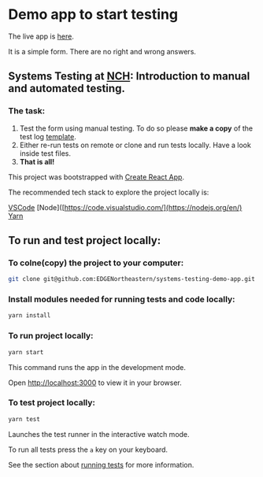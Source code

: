 # Demo app to start testing

The live app is [here](https://reliable-trifle-855414.netlify.app/).

It is a simple form. There are no right and wrong answers.


## Systems Testing at [NCH](https://www.nchlondon.ac.uk/): Introduction to manual and automated testing.

### The task:

1. Test the form using manual testing. To do so please **make a copy** of the test log [template](https://docs.google.com/spreadsheets/d/12qnD9U7rQKxIK5UhhZpKYJ9FjIV1dnBg/edit#gid=1510390888).
2. Either re-run tests on remote or clone and run tests locally. Have a look inside test files.
3. **That is all!**

This project was bootstrapped with [Create React App](https://github.com/facebook/create-react-app).

The recommended tech stack to explore the project locally is:

[VSCode](https://code.visualstudio.com/)
[Node]([https://code.visualstudio.com/](https://nodejs.org/en/)
[Yarn](https://yarnpkg.com/)

## To run and test project locally:

### To colne(copy) the project to your computer:

```bash
git clone git@github.com:EDGENortheastern/systems-testing-demo-app.git
```

### Install modules needed for running tests and code locally:

```bash
yarn install
```

### To run project locally:

```bash
yarn start
```

This command runs the app in the development mode.

Open [http://localhost:3000](http://localhost:3000) to view it in your browser.

### To test project locally:

```bash
yarn test
```

Launches the test runner in the interactive watch mode.

To run all tests press the `a` key on your keyboard.

See the section about [running tests](https://facebook.github.io/create-react-app/docs/running-tests) for more information.
